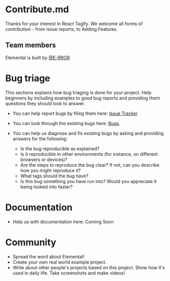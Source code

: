 # Contribute.md

Thanks for your interest in React Tagify. We welcome all forms of contribution - from issue reports, to Adding Features.

## Team members

Elemental is built by [@E-RROR](https://github.com/E-RROR)

# Bug triage

This sections explains how bug triaging is done for your project. Help beginners by including examples to good bug reports and providing them questions they should look to answer.

* You can help report bugs by filing them here: [Issue Tracker](https://github.com/E-RROR/pleex/issues)
* You can look through the existing bugs here: [Bugs](https://github.com/E-RROR/pleex/labels/bug).

* You can help us diagnose and fix existing bugs by asking and providing answers for the following:

  * Is the bug reproducible as explained?   
  * Is it reproducible in other environments (for instance, on different browsers or devices)?   
  * Are the steps to reproduce the bug clear? If not, can you describe how you might reproduce it?  
  * What tags should the bug have?  
  * Is this bug something you have run into? Would you appreciate it being looked into faster?  

# Documentation

* Help us with documentation here: Coming Soon

# Community

* Spread the word about Elemental!  
* Create your own real world example project.
* Write about other people's projects based on this project. Show how
it's used in daily life. Take screenshots and make videos!
